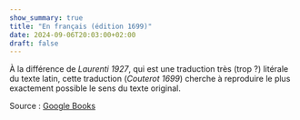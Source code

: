 ```yaml
---
show_summary: true
title: "En français (édition 1699)"
date: 2024-09-06T20:03:00+02:00
draft: false
---
```


À la différence de *Laurenti 1927*, qui est une traduction très (trop ?) litérale du texte latin, cette traduction (*Couterot 1699*) cherche à reproduire le plus exactement possible le sens du texte original.

Source : [Google Books](https://www.google.fr/books/edition/R%C3%A8gle_et_testament_de_Saint_Fran%C3%A7ois/v-FAdva4MuEC?hl=fr&gbpv=1&pg=PA1&printsec=frontcover)
